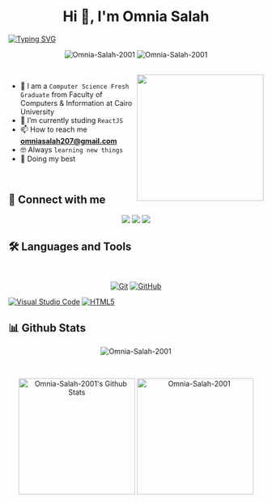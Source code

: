 <h1 align="center">Hi 👋, I'm Omnia Salah</h1>
<a href="https://git.io/typing-svg"><img src="https://readme-typing-svg.herokuapp.com?font=Fira+Code&pause=1000&width=435&lines=Front-End+Developer" alt="Typing SVG" /></a>

<p align="center"> <img src="https://komarev.com/ghpvc/?username=Omnia-Salah-2001&label=Profile%20views&color=0e75b6&style=flat" alt="Omnia-Salah-2001" />
		   <img src="https://img.shields.io/github/followers/Omnia-Salah-2001?label=Followers" alt="Omnia-Salah-2001" />
</p>
<br>
<img align="right" src="https://user-images.githubusercontent.com/63050133/156676671-d5b2e362-97d4-4404-9447-dd71ddfea82f.gif" width = 250px/>

- :school: I am a `Computer Science Fresh Graduate` from Faculty of Computers & Information at Cairo University
- 🌱 I’m currently studing `ReactJS`
- 📫 How to reach me **omniasalah207@gmail.com**
- :nerd_face: Always `learning new things`
- 🐼 Doing my best 

<br>

## 📩 Connect with me
<p align="center">
    <a href="mailto:omniasalah207@gmail.com" title="Gmail"><img src="https://img.shields.io/badge/gmail-%23F05033.svg?style=for-the-badge&logo=gmail&logoColor=white"/></a>  
<a href="https://www.facebook.com/Omnia-Salah-2001" title="Facebook"><img src="https://img.shields.io/badge/Facebook-%231877F2.svg?style=for-the-badge&logo=Facebook&logoColor=white"/></a>
    <a href="https://www.linkedin.com/in/Omnia-Salah-2001/" title="LinkedIn"><img src="https://img.shields.io/badge/linkedin-%230077B5.svg?style=for-the-badge&logo=linkedin&logoColor=white"/></a>  
</p>

## 🛠 Languages and Tools
<br>
<p align="center">
<a href="https://git-scm.com/" title="Git"><img src="https://img.shields.io/badge/git-%23F05033.svg?style=for-the-badge&logo=git&logoColor=white" alt="Git"></a>
<a href="https://github.com/" title="GitHub"><img src="https://img.shields.io/badge/github-%23121011.svg?style=for-the-badge&logo=github&logoColor=white" alt="GitHub"></a>

<a href="https://code.visualstudio.com/" title="Visual Studio Code"><img src="https://img.shields.io/badge/Visual%20Studio%20Code-0078d7.svg?style=for-the-badge&logo=visual-studio-code&logoColor=white" alt="Visual Studio Code"></a>
<a href="https://www.w3.org/TR/html5/" title="HTML5"><img src="https://img.shields.io/badge/html5-%23E34F26.svg?style=for-the-badge&logo=html5&logoColor=white" alt="HTML5"></a>

## 📊 Github Stats
<p align="center"><img src="https://github-readme-streak-stats.herokuapp.com/?user=Omnia-Salah-2001&theme=tokyonight_duo" alt="Omnia-Salah-2001" /></p>
  <br/>
  <p align="center">
    <a href="https://github.com/anuraghazra/github-readme-stats">
	    <img alt="Omnia-Salah-2001's Github Stats" src="https://github-readme-stats.vercel.app/api?username=Omnia-Salah-2001&show_icons=true&count_private=true&locale=en&theme=tokyonight&layout=compact" height="230px"/></a>
	  <img src="https://github-readme-stats.vercel.app/api/top-langs?username=Omnia-Salah-2001&langs_count=10&show_icons=true&locale=en&theme=tokyonight" alt="Omnia-Salah-2001" height="230px"/>
<br/>


  



